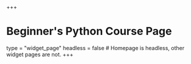 +++
# Beginner's Python Course Page
type = "widget_page"
headless = false  # Homepage is headless, other widget pages are not.
+++
